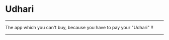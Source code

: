 # Udhari

--------------------------------------------------------------------------

   The app which you can't buy, because you have to pay your "Udhari" !!

--------------------------------------------------------------------------
